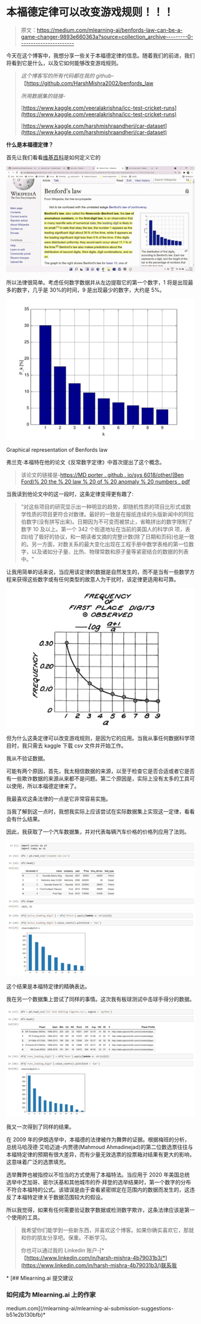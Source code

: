 # 本福德定律可以改变游戏规则！！！

> 原文：<https://medium.com/mlearning-ai/benfords-law-can-be-a-game-changer-9893e660363a?source=collection_archive---------0----------------------->

今天在这个博客中，我想分享一些关于本福德定律的信息。随着我们的前进，我们将看到它是什么，以及它如何能够改变游戏规则。

> *这个博客写的所有代码都在我的 github-*【https://github.com/HarshMishra2002/benfords_law 
> 
> *所用数据集的链接-*
> 
> [https://www.kaggle.com/veeralakrishna/icc-test-cricket-runs](https://www.kaggle.com/veeralakrishna/icc-test-cricket-runs)
> 
> [https://www.kaggle.com/harshmishraandheri/car-dataset](https://www.kaggle.com/harshmishraandheri/car-dataset)

**什么是本福德定律？**

首先让我们看看[维基百科](https://en.wikipedia.org/wiki/Benford%27s_law#:~:text=Benford's+law%2C+also+called+the,is+likely+to+be+small.&text=If+the+digits+were+distributed,about+11.1+%25+of+the+time.)是如何定义它的

![](img/b7c7dc6481bcdcf4e6b9b4d842667efe.png)

所以法律很简单。考虑任何数字数据并从左边提取它的第一个数字，1 将是出现最多的数字，几乎是 30%的时间，9 是出现最少的数字，大约是 5%。

![](img/af10cc3262af8bd7264546191253f297.png)

Graphical representation of Benfords law

弗兰克·本福特在他的论文《反常数字定律》中首次提出了这个概念。

> 该论文的链接是-[https://MD porter . github . io/sys 6018/other/(Ben Ford)% 20 the % 20 law % 20 of % 20 anomaly % 20 numbers . pdf](https://mdporter.github.io/SYS6018/other/(Benford)%20The%20Law%20of%20Anomalous%20Numbers.pdf)

当我读到他论文中的这一段时，这条定律变得更有趣了:

> “对这些项目的研究显示出一种明显的趋势，即随机性质的项目比形式或数学性质的项目更符合对数律。最好的一致是在报纸连续的头版新闻中的阿拉伯数字(没有拼写出来)。日期因为不可变而被禁止，省略拼出的数字限制了数字 10 及以上。第一个 342 个街道地址在当前的美国人的科学(R 项，表四)给了极好的协议，和一期读者文摘的完整计数(除了日期和页码)也是一致的。另一方面，对数关系的最大变化出现在工程手册中数学表格的第一位数字，以及诸如分子量、比热、物理常数和原子量等紧密结合的数据的列表中。"

让我用简单的话来说，当应用该定律的数据是自然发生的，而不是当有一些数学方程来获得这些数字或有任何类型的故意人为干扰时，该定律更适用和可靠。

![](img/d5c335c19266c8e6237727e116cce875.png)

但为什么这条定律可以改变游戏规则，是因为它的应用。当我从事任何数据科学项目时，我只需去 kaggle 下载 csv 文件并开始工作。

我从不验证数据。

可能有两个原因，首先，我太相信数据的来源，以至于检查它是否合适或者它是否有一些欺诈数据的来源从来都不是问题。第二个原因是，实际上没有太多的工具可以使用，所以本福德定律来了。

我最喜欢这条法律的一点是它非常容易实施。

当我了解到这一点时，我想我实际上应该尝试在实际数据集上实现这一定律，看看会有什么结果。

因此，我获取了一个汽车数据集，并对代表每辆汽车价格的价格列应用了法则。

![](img/5dd7247df12f156028737ea6c0137b92.png)![](img/3d9f0f595aa0a8a1e4c6a2799a28f2ab.png)

这个结果是本福特定律的精确表达。

我在另一个数据集上尝试了同样的事情。这次我有板球测试中击球手得分的数据。

![](img/5a013b334f9f5c03b656210e5c15649e.png)![](img/dd62e9aa97aa3dead151527a044789c5.png)

我又一次得到了同样的结果。

在 2009 年的伊朗选举中，本福德的法律被作为舞弊的证据。根据梅班的分析，总统马哈茂德·艾哈迈迪-内贾德(Mahmoud Ahmadinejad)的第二位数选票往往与本福特定律的预期有很大差异，而有少量无效选票的投票箱对结果有更大的影响，这意味着广泛的选票填充。

选举舞弊也被指控以不恰当的方式使用了本福特法。当应用于 2020 年美国总统选举中芝加哥、密尔沃基和其他城市的乔·拜登的选举结果时，第一个数字的分布不符合本福特的公式。该错误是由于查看紧密绑定在范围内的数据而发生的，这违反了本福特定律关于数据范围较大的假设。

所以我觉得，如果有任何需要验证数字数据或检测数字欺诈，这条法律应该是第一个使用的工具。

> 我希望你们能学到一些新东西，并喜欢这个博客。如果你确实喜欢它，那就和你的朋友分享吧。保重。不断学习。
> 
> 你也可以通过我的 Linkedin 账户-[*【https://www.linkedin.com/in/harsh-mishra-4b79031b3/*](https://www.linkedin.com/in/harsh-mishra-4b79031b3/)联系我

*[](/mlearning-ai/mlearning-ai-submission-suggestions-b51e2b130bfb) [## Mlearning.ai 提交建议

### 如何成为 Mlearning.ai 上的作家

medium.com](/mlearning-ai/mlearning-ai-submission-suggestions-b51e2b130bfb)*